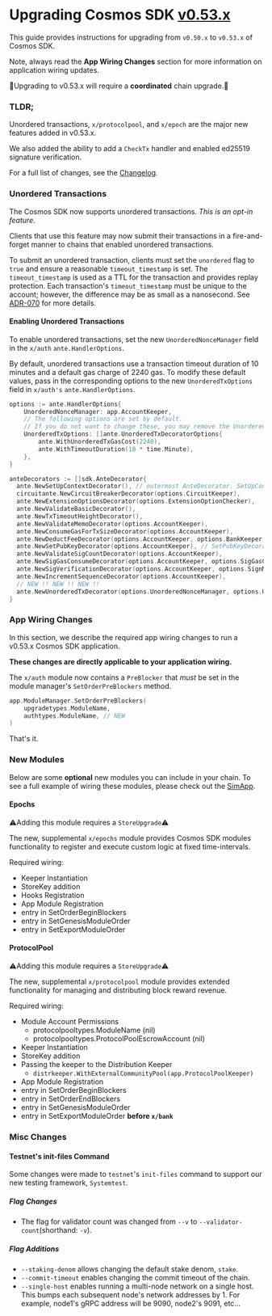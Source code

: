# Upgrading Cosmos SDK [v0.53.x](https://github.com/cosmos/cosmos-sdk/releases/tag/v0.53.0)

This guide provides instructions for upgrading from `v0.50.x` to `v0.53.x` of Cosmos SDK.

Note, always read the **App Wiring Changes** section for more information on application wiring updates.

🚨Upgrading to v0.53.x will require a **coordinated** chain upgrade.🚨

### TLDR;

Unordered transactions, `x/protocolpool`, and `x/epoch` are the major new features added in v0.53.x.

We also added the ability to add a `CheckTx` handler and enabled ed25519 signature verification.

For a full list of changes, see the [Changelog](https://github.com/cosmos/cosmos-sdk/blob/release/v0.53.x/CHANGELOG.md).

### Unordered Transactions

The Cosmos SDK now supports unordered transactions. _This is an opt-in feature_.

Clients that use this feature may now submit their transactions in a fire-and-forget manner to chains that enabled unordered transactions.

To submit an unordered transaction, clients must set the `unordered` flag to
`true` and ensure a reasonable `timeout_timestamp` is set. The `timeout_timestamp` is
used as a TTL for the transaction and provides replay protection. Each transaction's `timeout_timestamp` must be
unique to the account; however, the difference may be as small as a nanosecond. See [ADR-070](https://github.com/cosmos/cosmos-sdk/blob/main/docs/architecture/adr-070-unordered-transactions.md) for more details.

#### Enabling Unordered Transactions

To enable unordered transactions, set the new `UnorderedNonceManager` field in the `x/auth` `ante.HandlerOptions`.

By default, unordered transactions use a transaction timeout duration of 10 minutes and a default gas charge of 2240 gas.
To modify these default values, pass in the corresponding options to the new `UnorderedTxOptions` field in `x/auth's` `ante.HandlerOptions`.

```go
options := ante.HandlerOptions{
    UnorderedNonceManager: app.AccountKeeper,
	// The following options are set by default.
	// If you do not want to change these, you may remove the UnorderedTxOptions field entirely.
    UnorderedTxOptions: []ante.UnorderedTxDecoratorOptions{
        ante.WithUnorderedTxGasCost(2240),
        ante.WithTimeoutDuration(10 * time.Minute),
    },
}
```

```go
anteDecorators := []sdk.AnteDecorator{
  ante.NewSetUpContextDecorator(), // outermost AnteDecorator. SetUpContext must be called first
  circuitante.NewCircuitBreakerDecorator(options.CircuitKeeper),
  ante.NewExtensionOptionsDecorator(options.ExtensionOptionChecker),
  ante.NewValidateBasicDecorator(),
  ante.NewTxTimeoutHeightDecorator(),
  ante.NewValidateMemoDecorator(options.AccountKeeper),
  ante.NewConsumeGasForTxSizeDecorator(options.AccountKeeper),
  ante.NewDeductFeeDecorator(options.AccountKeeper, options.BankKeeper, options.FeegrantKeeper, options.TxFeeChecker),
  ante.NewSetPubKeyDecorator(options.AccountKeeper), // SetPubKeyDecorator must be called before all signature verification decorators
  ante.NewValidateSigCountDecorator(options.AccountKeeper),
  ante.NewSigGasConsumeDecorator(options.AccountKeeper, options.SigGasConsumer),
  ante.NewSigVerificationDecorator(options.AccountKeeper, options.SignModeHandler),
  ante.NewIncrementSequenceDecorator(options.AccountKeeper),
  // NEW !! NEW !! NEW !!
  ante.NewUnorderedTxDecorator(options.UnorderedNonceManager, options.UnorderedTxOptions...)
}
```

### App Wiring Changes

In this section, we describe the required app wiring changes to run a v0.53.x Cosmos SDK application.

**These changes are directly applicable to your application wiring.**

The `x/auth` module now contains a `PreBlocker` that _must_ be set in the module manager's `SetOrderPreBlockers` method.

```go
app.ModuleManager.SetOrderPreBlockers(
    upgradetypes.ModuleName,
    authtypes.ModuleName, // NEW
)
```

That's it.

### New Modules

Below are some **optional** new modules you can include in your chain. 
To see a full example of wiring these modules, please check out the [SimApp](https://github.com/cosmos/cosmos-sdk/blob/release/v0.53.x/simapp/app.go).

#### Epochs

⚠️Adding this module requires a `StoreUpgrade`⚠️

The new, supplemental `x/epochs` module provides Cosmos SDK modules functionality to register and execute custom logic at fixed time-intervals.

Required wiring:
- Keeper Instantiation
- StoreKey addition
- Hooks Registration 
- App Module Registration
- entry in SetOrderBeginBlockers
- entry in SetGenesisModuleOrder
- entry in SetExportModuleOrder

#### ProtocolPool

⚠️Adding this module requires a `StoreUpgrade`⚠️

The new, supplemental `x/protocolpool` module provides extended functionality for managing and distributing block reward revenue.

Required wiring:
- Module Account Permissions
  - protocolpooltypes.ModuleName (nil)
  - protocolpooltypes.ProtocolPoolEscrowAccount (nil)
- Keeper Instantiation
- StoreKey addition
- Passing the keeper to the Distribution Keeper
  - `distrkeeper.WithExternalCommunityPool(app.ProtocolPoolKeeper)`
- App Module Registration
- entry in SetOrderBeginBlockers
- entry in SetOrderEndBlockers
- entry in SetGenesisModuleOrder
- entry in SetExportModuleOrder **before `x/bank`**

### Misc Changes

#### Testnet's init-files Command

Some changes were made to `testnet`'s `init-files` command to support our new testing framework, `Systemtest`.

##### Flag Changes

- The flag for validator count was changed from `--v` to `--validator-count`(shorthand: `-v`).

##### Flag Additions
- `--staking-denom` allows changing the default stake denom, `stake`.
- `--commit-timeout` enables changing the commit timeout of the chain.
- `--single-host` enables running a multi-node network on a single host. This bumps each subsequent node's network addresses by 1. For example, node1's gRPC address will be 9090, node2's 9091, etc...
